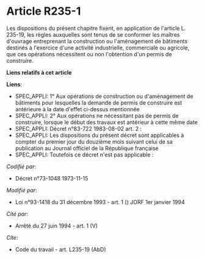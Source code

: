 # Article R235-1

Les dispositions du présent chapitre fixent, en application de l'article L. 235-19, les règles auxquelles sont tenus de se
conformer les maîtres d'ouvrage entreprenant la construction ou l'aménagement de bâtiments destinés à l'exercice d'une
activité industrielle, commerciale ou agricole, que ces opérations nécessitent ou non l'obtention d'un permis de construire.

**Liens relatifs à cet article**

**Liens**:

  - SPEC_APPLI: 1° Aux opérations de construction ou d'aménagement de bâtiments pour lesquelles la demande de permis de construire est antérieure à la date d'effet ci-dessus mentionnée
  - SPEC_APPLI: 2° Aux opérations ne nécessitant pas de permis de construire, lorsque le début des travaux est antérieur à cette même date
  - SPEC_APPLI: Décret n°83-722 1983-08-02 art. 2 :
  - SPEC_APPLI: Les dispositions du présent décret sont applicables à compter du premier jour du douzième mois suivant celui de sa publication au Journal officiel de la République française
  - SPEC_APPLI: Toutefois ce décret n'est pas applicable :

_Codifié par_:

  - Décret n°73-1048 1973-11-15

_Modifié par_:

  - Loi n°93-1418 du 31 décembre 1993 - art. 1 () JORF 1er janvier 1994

_Cité par_:

  - Arrêté du 27 juin 1994 - art. 1 (V)

_Cite_:

  - Code du travail - art. L235-19 (AbD)
